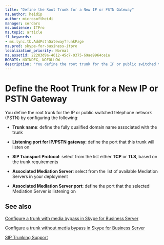 ```yaml
---
title: "Define the Root Trunk for a New IP or PSTN Gateway"
ms.author: heidip
author: microsoftheidi
manager: serdars
ms.audience: ITPro
ms.topic: article
f1_keywords:
- ms.lync.tb.AddPstnGatewayTrunkPage
ms.prod: skype-for-business-itpro
localization_priority: Normal
ms.assetid: 22203d9a-4612-45c7-9375-69ae9964ce1e
ROBOTS: NOINDEX, NOFOLLOW
description: "You define the root trunk for the IP or public switched telephone network (PSTN) by configuring the following:"
---
```


# Define the Root Trunk for a New IP or PSTN Gateway
 
You define the root trunk for the IP or public switched telephone network (PSTN) by configuring the following:
  
- **Trunk name**: define the fully qualified domain name associated with the trunk
    
- **Listening port for IP/PSTN gateway**: define the port that this trunk will listen on
    
- **SIP Transport Protocol**: select from the list either **TCP** or **TLS**, based on the trunk requirements
    
- **Associated Mediation Server**: select from the list of available Mediation Servers in your deployment
    
- **Associated Mediation Server port**: define the port that the selected Mediation Server is listening on
    
## See also

[Configure a trunk with media bypass in Skype for Business Server](../../../deploy/deploy-enterprise-voice/configure-trunk-with-media-bypass.md)
  
[Configure a trunk without media bypass in Skype for Business Server](../../../deploy/deploy-enterprise-voice/configure-trunk-without-media-bypass.md)

[SIP Trunking Support](http://technet.microsoft.com/library/e3042831-e8d8-4ea2-baa2-1a697401ffa0.aspx)